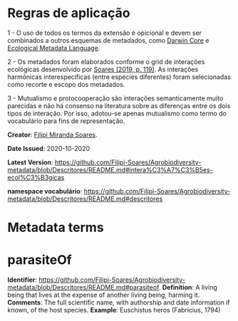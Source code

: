 # Regras de aplicação
1 - O uso de todos os termos da extensão é opicional e devem ser combinados a outros esquemas de metadados, como <a href="https://dwc.tdwg.org">Darwin Core</a> e <a href="https://eml.ecoinformatics.org">Ecological Metadata Language</a>.

2 - Os metadados foram elaborados conforme o grid de interações ecológicas desenvolvido por <a href="https://www.doi.org/10.13140/RG.2.2.14404.45446">Soares (2019, p. 119)</a>. As interações harmônicas interespecíficas (entre espécies diferentes) foram selecionadas como recorte e escopo dos metadados.

3 - Mutualismo e protocooperação são interações semanticamente muito parecidas e não há consenso na literatura sobre as diferenças entre os dois tipos de interação. Por isso, adotou-se apenas mutualismo como termo do vocabulário para fins de representação. 

<b>Creator</b>: <a href="http://lattes.cnpq.br/1290270601346793">Filipi Miranda Soares</a>.

<b>Date Issued</b>: 2020-10-2020

<b>Latest Version</b>: https://github.com/Filipi-Soares/Agrobiodiversity-metadata/blob/Descritores/README.md#intera%C3%A7%C3%B5es-ecol%C3%B3gicas

<b>namespace vocabulário</b>: https://github.com/Filipi-Soares/Agrobiodiversity-metadata/blob/Descritores/README.md#descritores

# Metadata terms

# parasiteOf
<b>Identifier</b>: https://github.com/Filipi-Soares/Agrobiodiversity-metadata/blob/Descritores/README.md#parasiteof.
<b>Definition</b>: A living being that lives at the expense of another living being, harming it.
<b>Comments</b>: The full scientific name, with authorship and date information if known, of the host species.
<b>Example</b>: Euschistus heros (Fabricius, 1794)
